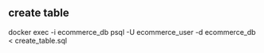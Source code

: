 ## create table

docker exec -i ecommerce_db psql -U ecommerce_user -d ecommerce_db < create_table.sql
